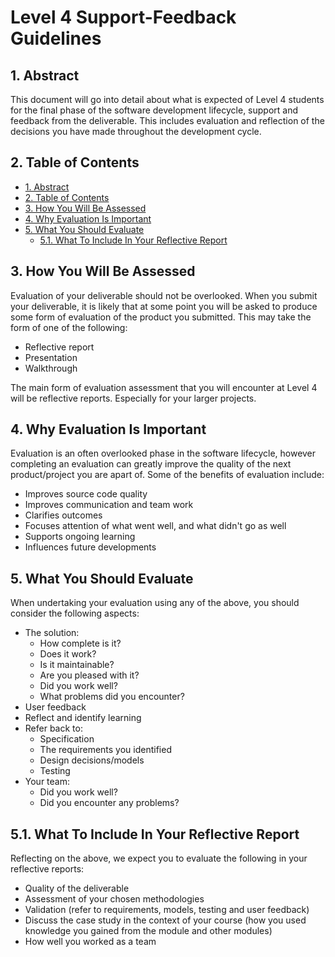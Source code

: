# Level 4 Support-Feedback Guidelines

## 1. Abstract

This document will go into detail about what is expected of Level 4 students for the final phase of the software development lifecycle, support and feedback from the deliverable. This includes evaluation and reflection of the decisions you have made throughout the development cycle.

## 2. Table of Contents

- [1. Abstract](#1-abstract)
- [2. Table of Contents](#2-table-of-contents)
- [3. How You Will Be Assessed](#3-how-you-will-be-assessed)
- [4. Why Evaluation Is Important](#4-why-evaluation-is-important)
- [5. What You Should Evaluate](#5-what-you-should-evaluate)
  - [5.1. What To Include In Your Reflective Report](#51-what-to-include-in-your-reflective-report)
  
## 3. How You Will Be Assessed

Evaluation of your deliverable should not be overlooked. When you submit your deliverable, it is likely that at some point you will be asked to produce some form of evaluation of the product you submitted. This may take the form of one of the following:

* Reflective report
* Presentation
* Walkthrough

The main form of evaluation assessment that you will encounter at Level 4 will be reflective reports. Especially for your larger projects.

## 4. Why Evaluation Is Important

Evaluation is an often overlooked phase in the software lifecycle, however completing an evaluation can greatly improve the quality of the next product/project you are apart of.
Some of the benefits of evaluation include:

* Improves source code quality
* Improves communication and team work
* Clarifies outcomes
* Focuses attention of what went well, and what didn't go as well
* Supports ongoing learning
* Influences future developments

## 5. What You Should Evaluate

When undertaking your evaluation using any of the above, you should consider the following aspects:

* The solution:
  * How complete is it?
  * Does it work?
  * Is it maintainable?
  * Are you pleased with it?
  * Did you work well?
  * What problems did you encounter?
* User feedback
* Reflect and identify learning
* Refer back to:
  * Specification
  * The requirements you identified
  * Design decisions/models
  * Testing
* Your team:
  * Did you work well?
  * Did you encounter any problems?
  
## 5.1. What To Include In Your Reflective Report

Reflecting on the above, we expect you to evaluate the following in your reflective reports:

* Quality of the deliverable
* Assessment of your chosen methodologies
* Validation (refer to requirements, models, testing and user feedback)
* Discuss the case study in the context of your course (how you used knowledge you gained from the module and other modules)
* How well you worked as a team
